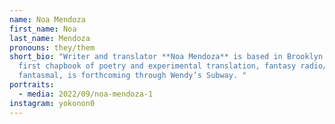 ```yaml
---
name: Noa Mendoza
first_name: Noa
last_name: Mendoza
pronouns: they/them
short_bio: "Writer and translator **Noa Mendoza** is based in Brooklyn. Their
  first chapbook of poetry and experimental translation, fantasy radio/radio
  fantasmal, is forthcoming through Wendy’s Subway. "
portraits:
  - media: 2022/09/noa-mendoza-1
instagram: yokonon0
---
```

